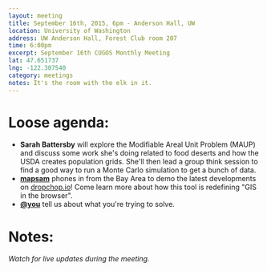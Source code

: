 ```yaml
---
layout: meeting
title: September 16th, 2015, 6pm - Anderson Hall, UW
location: University of Washington
address: UW Anderson Hall, Forest Club room 207
time: 6:00pm
excerpt: September 16th CUGOS Monthly Meeting
lat: 47.651737
lng: -122.307540
category: meetings
notes: It's the room with the elk in it.
---
```


Loose agenda:
=============
- **Sarah Battersby** will explore the Modifiable Areal Unit Problem (MAUP) and discuss some work she's doing related to food deserts and how the USDA creates population grids. She'll then lead a group think session to find a good way to run a Monte Carlo simulation to get a bunch of data.
- **[mapsam](https://github.com/mapsam)** phones in from the Bay Area to demo the latest developments on [dropchop.io](http://dropchop.io/)! Come learn more about how this tool is redefining "GIS in the browser".
- **[@you](http://cugos.org/people/)** tell us about what you're trying to solve.

Notes:
======

*Watch for live updates during the meeting.*

